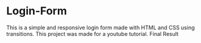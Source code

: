 # Login-Form 
This is a simple and responsive login form made with HTML and CSS using transitions.
This project was made for a youtube tutorial.
Final Result


